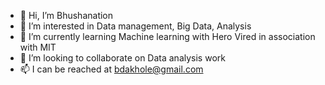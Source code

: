 - 👋 Hi, I’m Bhushanation
- 👀 I’m interested in Data management, Big Data, Analysis
- 🌱 I’m currently learning Machine learning with Hero Vired in association with MIT
- 💞️ I’m looking to collaborate on Data analysis work
- 📫 I can be reached at bdakhole@gmail.com

<!---
bdakhole/bdakhole is a ✨ special ✨ repository because its `README.md` (this file) appears on your GitHub profile.
You can click the Preview link to take a look at your changes.
--->
